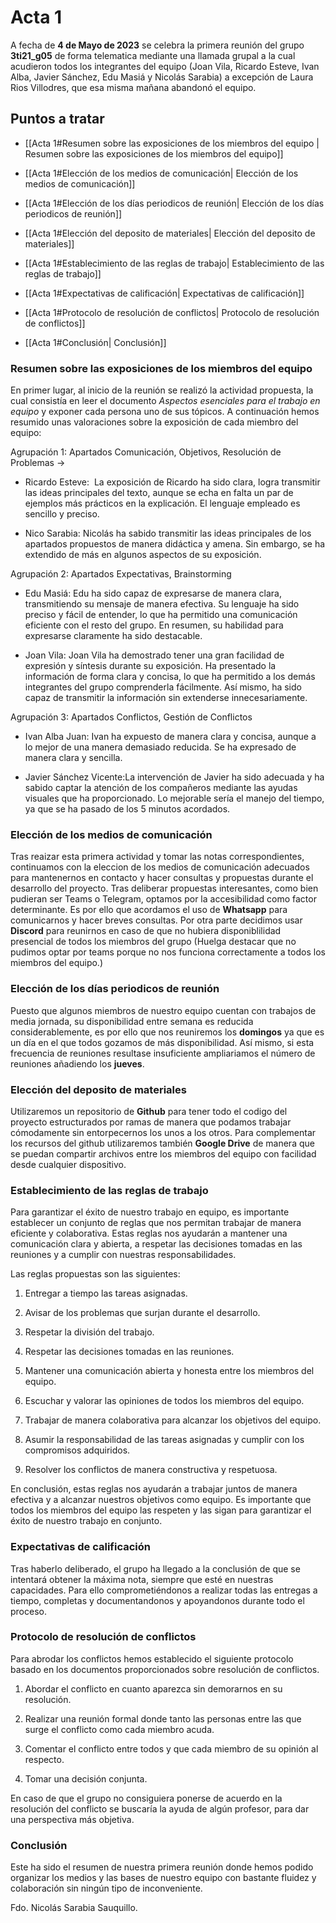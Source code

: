 # Acta 1

A fecha de **4 de Mayo de 2023** se celebra la primera reunión del grupo **3ti21_g05** de forma telematica mediante una llamada grupal a la cual acudieron todos los integrantes del equipo (Joan Vila, Ricardo Esteve, Ivan Alba, Javier Sánchez, Edu Masiá y Nicolás Sarabia) a excepción de Laura Rios Villodres, que esa misma mañana abandonó el equipo. 

## Puntos a tratar 

+ [[Acta 1#Resumen sobre las exposiciones de los miembros del equipo | Resumen sobre las exposiciones de los miembros del equipo]]
- [[Acta 1#Elección de los medios de comunicación| Elección de los medios de comunicación]]
+ [[Acta 1#Elección de los días periodicos de reunión| Elección de los días periodicos de reunión]]
- [[Acta 1#Elección del deposito de materiales| Elección del deposito de materiales]]
+ [[Acta 1#Establecimiento de las reglas de trabajo| Establecimiento de las reglas de trabajo]]
- [[Acta 1#Expectativas de calificación| Expectativas de calificación]]
+ [[Acta 1#Protocolo de resolución de conflictos| Protocolo de resolución de conflictos]]
- [[Acta 1#Conclusión| Conclusión]]

### Resumen sobre las exposiciones de los miembros del equipo



En primer lugar, al inicio de la reunión se realizó la actividad propuesta, la cual consistía en leer el documento *Aspectos esenciales para el trabajo en equipo* y exponer cada persona uno de sus tópicos. A continuación hemos resumido unas valoraciones sobre la exposición de cada miembro del equipo: 

Agrupación 1: Apartados Comunicación, Objetivos, Resolución de Problemas -> 

-   Ricardo Esteve:  La exposición de Ricardo ha sido clara, logra transmitir las ideas principales del texto, aunque se echa en falta un par de ejemplos más prácticos en la explicación. El lenguaje empleado es sencillo y preciso.
    

  

-   Nico Sarabia: Nicolás ha sabido transmitir las ideas principales de los apartados propuestos de manera didáctica y amena. Sin embargo, se ha extendido de más en algunos aspectos de su exposición.
    

  

Agrupación 2: Apartados Expectativas, Brainstorming 

-   Edu Masiá: Edu ha sido capaz de expresarse de manera clara, transmitiendo su mensaje de manera efectiva. Su lenguaje ha sido preciso y fácil de entender, lo que ha permitido una comunicación eficiente con el resto del grupo. En resumen, su habilidad para expresarse claramente ha sido destacable.
    

  

-   Joan Vila: Joan Vila ha demostrado tener una gran facilidad de expresión y síntesis durante su exposición. Ha presentado la información de forma clara y concisa, lo que ha permitido a los demás integrantes del grupo comprenderla fácilmente. Así mismo, ha sido capaz de transmitir la información sin extenderse innecesariamente.
    

  

Agrupación 3: Apartados Conflictos, Gestión de Conflictos

-   Ivan Alba Juan: Ivan ha expuesto de manera clara y concisa, aunque a lo mejor de una manera demasiado reducida. Se ha expresado de manera clara y sencilla.
    

  

-   Javier Sánchez Vicente:La intervención de Javier ha sido adecuada y ha sabido captar la atención de los compañeros mediante las ayudas visuales que ha proporcionado. Lo mejorable sería el manejo del tiempo, ya que se ha pasado de los 5 minutos acordados.



### Elección de los medios de comunicación 

Tras reaizar esta primera actividad y tomar las notas correspondientes, continuamos con la eleccion de los medios de comunicación adecuados para mantenernos en contacto y hacer consultas y propuestas durante el desarrollo del proyecto. Tras deliberar propuestas interesantes, como bien pudieran ser Teams o Telegram, optamos por la accesibilidad como factor determinante. Es por ello que acordamos el uso de **Whatsapp** para comunicarnos y hacer breves consultas. Por otra parte decidimos usar **Discord** para reunirnos en  caso de que no hubiera disponiblilidad presencial de todos los miembros del grupo (Huelga destacar que no pudimos optar por teams porque no nos funciona correctamente a todos los miembros del equipo.) 

 

### Elección de los días periodicos de reunión

Puesto que algunos miembros de nuestro equipo cuentan con trabajos de media jornada, su disponibilidad entre semana es reducida considerablemente, es por ello que nos reuniremos los **domingos** ya que es un día en el que todos gozamos de más disponibilidad. Así mismo, si esta frecuencia de reuniones resultase insuficiente ampliariamos el número de reuniones añadiendo los **jueves**.  

### Elección del deposito de materiales

Utilizaremos un repositorio de **Github** para tener todo el codigo del proyecto estructurados por ramas de manera que podamos trabajar cómodamente sin entorpecernos los unos a los otros. Para complementar los recursos del github utilizaremos también **Google Drive** de manera que se puedan compartir archivos entre los miembros del equipo con facilidad desde cualquier dispositivo. 

### Establecimiento de las reglas de trabajo 



Para garantizar el éxito de nuestro trabajo en equipo, es importante establecer un conjunto de reglas que nos permitan trabajar de manera eficiente y colaborativa. Estas reglas nos ayudarán a mantener una comunicación clara y abierta, a respetar las decisiones tomadas en las reuniones y a cumplir con nuestras responsabilidades.

Las reglas propuestas son las siguientes:

1.  Entregar a tiempo las tareas asignadas.
    
2.  Avisar de los problemas que surjan durante el desarrollo.
    
3.  Respetar la división del trabajo.
    
4.  Respetar las decisiones tomadas en las reuniones.
    
5.  Mantener una comunicación abierta y honesta entre los miembros del equipo.
    
6.  Escuchar y valorar las opiniones de todos los miembros del equipo.
    
7.  Trabajar de manera colaborativa para alcanzar los objetivos del equipo.
    
8.  Asumir la responsabilidad de las tareas asignadas y cumplir con los compromisos adquiridos.
    
9.  Resolver los conflictos de manera constructiva y respetuosa.
    

En conclusión, estas reglas nos ayudarán a trabajar juntos de manera efectiva y a alcanzar nuestros objetivos como equipo. Es importante que todos los miembros del equipo las respeten y las sigan para garantizar el éxito de nuestro trabajo en conjunto.



### Expectativas de calificación


Tras haberlo deliberado, el grupo ha llegado a la conclusión de que se intentará obtener la máxima nota, siempre que esté en nuestras capacidades. Para ello comprometiéndonos a realizar todas las entregas a tiempo, completas y documentandonos y apoyandonos durante todo el proceso. 


### Protocolo de resolución de conflictos

Para abrodar los conflictos hemos establecido el siguiente protocolo basado en los documentos proporcionados sobre resolución de conflictos.  

1. Abordar el conflicto en cuanto aparezca sin demorarnos en su resolución.

2. Realizar una reunión formal donde tanto las personas entre las que surge el conflicto como cada miembro acuda.
   
3. Comentar el conflicto entre todos y que cada miembro de su opinión al respecto.
   
4. Tomar una decisión conjunta.

En caso de que el grupo no consiguiera ponerse de acuerdo en la resolución del conflicto se buscaría la ayuda de algún profesor, para dar una perspectiva más objetiva.

### Conclusión

Este ha sido el resumen de nuestra primera reunión donde hemos podido organizar los medios y las bases de nuestro equipo con bastante fluidez y colaboración sin ningún tipo de inconveniente. 

Fdo. Nicolás Sarabia Sauquillo.